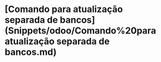 # \[Comando para atualização separada de bancos]\(Snippets/odoo/Comando%20para atualização separada de bancos.md)

